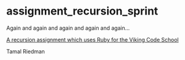 # assignment_recursion_sprint
Again and again and again and again and again...

[A recursion assignment which uses Ruby for the Viking Code School](http://www.vikingcodeschool.com)


Tamal Riedman